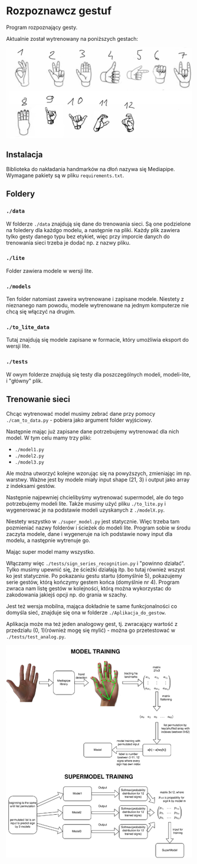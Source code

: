 # Rozpoznawcz gestuf

Program rozpoznający gesty.

Aktualnie został wytrenowany na poniższych gestach:

<p align="center">
  <img src="./alfabet.png"/>
</p>

## Instalacja

Biblioteka do nakładania handmarków na dłoń nazywa się Mediapipe.
Wymagane pakiety są w pliku `requirements.txt`. 


## Foldery

### `./data`

W folderze `./data` znajdują się dane do trenowania sieci. Są one podzielone na foledery dla każdgo modelu, a następnie na pliki. Każdy plik zawiera tylko gesty danego typu bez etykiet, więc przy imporcie danych do trenowania sieci trzeba je dodać np. z nazwy pliku.

### `./lite`

Folder zawiera modele w wersji lite.

### `./models`

Ten folder natomiast zaweira wytrenowane i zapisane modele. Niestety z nieznanego nam powodu, modele wytrenowane na jednym komputerze nie chcą się włączyć na drugim.

### `./to_lite_data`

Tutaj znajdują się modele zapisane w formacie, który umożliwia eksport do wersji lite.

### `./tests`

W owym folderze znajdują się testy dla poszczególnych modeli, modeli-lite, i "główny" plik.

## Trenowanie sieci

Chcąc wytrenować model musimy zebrać dane przy pomocy `./cam_to_data.py` - pobiera jako argument folder wyjściowy.

Następnie mając już zapisane dane potrzebujemy wytrenować dla nich model. W tym celu mamy trzy pliki:
- `./model1.py`
- `./model2.py`
- `./model3.py`

Ale można utworzyć kolejne wzorując się na powyższych, zmieniając im np. warstwy. Ważne jest by modele miały input shape (21, 3) i output jako array z indeksami gestów.

Następnie najpewniej chcielibyśmy wytrenować supermodel, ale do tego potrzebujemy modeli lite. Także musimy użyć pliku `./to_lite.py` i wygenerować je na podstawie modeli uzyskanych z `./modelX.py`.

Niestety wszystko w `./super_model.py` jest statycznie. Więc trzeba tam pozmieniać nazwy folderów i ścieżek do modeli lite. Program sobie w środu zaczyta modele, dane i wygeneruje na ich podstawie nowy input dla modelu, a następnie wytrenuje go.

Mając super model mamy wszystko. 

Włączamy więc `./tests/sign_series_recognition.py` i "powinno działać". Tylko musimy upewnić się, że ścieżki działają itp. bo tutaj również wszyst ko jest statycznie.
Po pokazaniu gestu startu (domyślnie 5), pokazujemy serie gestów, którą kończymy gestem końca (domyślnie nr 4). Program zwraca nam listę gestów w kolejności, którą można wykorzystac do zakodowania jakiejś opcji np. do grania w szachy.

Jest też wersja mobilna, mająca dokładnie te same funkcjonalności co domyśla sieć, znajduje się ona w folderze `./Aplikacja_do_gestow`.

Aplikacja może ma też jeden analogowy gest, tj. zwracający wartość z przedziału (0, 1)(również mogę się mylić) - można go przetestować w `./tests/test_analog.py`.


<p align="center">
  <img src="./dx.svg"/>
</p>
